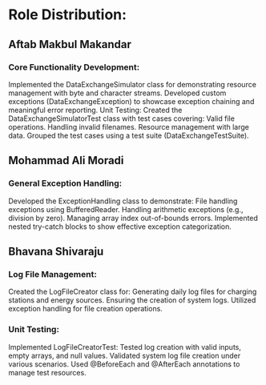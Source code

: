 # Role Distribution:

## Aftab Makbul Makandar
### Core Functionality Development:
Implemented the DataExchangeSimulator class for demonstrating resource management with byte and character streams.
Developed custom exceptions (DataExchangeException) to showcase exception chaining and meaningful error reporting.
Unit Testing:
Created the DataExchangeSimulatorTest class with test cases covering:
Valid file operations.
Handling invalid filenames.
Resource management with large data.
Grouped the test cases using a test suite (DataExchangeTestSuite).

## Mohammad Ali Moradi
### General Exception Handling:
Developed the ExceptionHandling class to demonstrate:
File handling exceptions using BufferedReader.
Handling arithmetic exceptions (e.g., division by zero).
Managing array index out-of-bounds errors.
Implemented nested try-catch blocks to show effective exception categorization.

## Bhavana Shivaraju
### Log File Management:
Created the LogFileCreator class for:
Generating daily log files for charging stations and energy sources.
Ensuring the creation of system logs.
Utilized exception handling for file creation operations.
### Unit Testing:
Implemented LogFileCreatorTest:
Tested log creation with valid inputs, empty arrays, and null values.
Validated system log file creation under various scenarios.
Used @BeforeEach and @AfterEach annotations to manage test resources.

